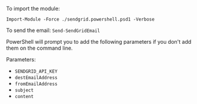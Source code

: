 To import the module:

`Import-Module -Force ./sendgrid.powershell.psd1 -Verbose`

To send the email: 
`Send-SendGridEmail`

PowerShell will prompt you to add the following parameters if you don't add them on the command line.

Parameters:
* `SENDGRID_API_KEY`
* `destEmailAddress`
* `fromEmailAddress`
* `subject`
* `content`